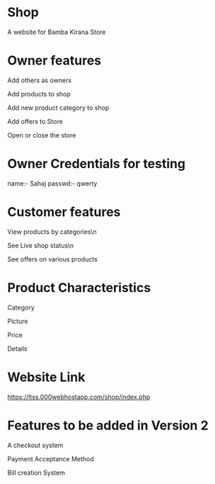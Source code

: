 # Shop
A website for Bamba Kirana Store

# Owner features
Add others as owners

Add products to shop

Add new product category to shop 

Add offers to Store

Open or close the store

# Owner Credentials for testing

name:- Sahaj
passwd:- qwerty

# Customer features
View products by categories\n

See Live shop status\n

See offers on various products


# Product Characteristics

Category

Picture

Price

Details

#  Website Link

https://ltss.000webhostapp.com/shop/index.php



# Features to be added in Version 2

A checkout system

Payment Acceptance Method

Bill creation System
